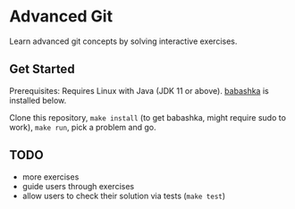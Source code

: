 # Advanced Git

Learn advanced git concepts by solving interactive exercises.

## Get Started

Prerequisites: Requires Linux with Java (JDK 11 or above). [babashka](https://github.com/babashka/babashka) is installed
 below.

Clone this repository, `make install` (to get babashka, might require sudo to work), `make run`, pick a problem and go.

## TODO

- more exercises
- guide users through exercises
- allow users to check their solution via tests (`make test`)
